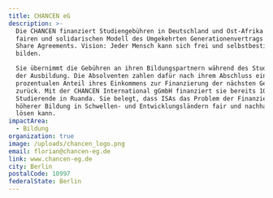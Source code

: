 ```yaml
---
title: CHANCEN eG
description: >-
  Die CHANCEN finanziert Studiengebühren in Deutschland und Ost-Afrika mit dem
  fairen und solidarischen Modell des Umgekehrten Generationenvertrags / Income
  Share Agreements. Vision: Jeder Mensch kann sich frei und selbstbestimmt
  bilden.

  Sie übernimmt die Gebühren an ihren Bildungspartnern während des Studiums oder
  der Ausbildung. Die Absolventen zahlen dafür nach ihrem Abschluss einen festen
  prozentualen Anteil ihres Einkommens zur Finanzierung der nächsten Generation
  zurück. Mit der CHANCEN International gGmbH finanziert sie bereits 1000
  Studierende in Ruanda. Sie belegt, dass ISAs das Problem der Finanzierung
  höherer Bildung in Schwellen- und Entwicklungsländern fair und nachhaltig
  lösen kann.
impactArea:
  - Bildung
organization: true
image: /uploads/chancen_logo.png
email: florian@chancen-eg.de
link: www.chancen-eg.de
city: Berlin
postalCode: 10997
federalState: Berlin
---
```


